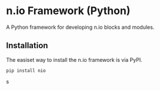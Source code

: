 # n.io Framework (Python)

A Python framework for developing n.io blocks and modules.

## Installation

The easiset way to install the n.io framework is via PyPI.

```
pip install nio
```
s
